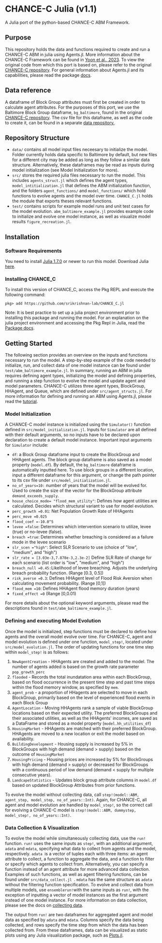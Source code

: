 # CHANCE-C Julia (v1.1)

A Julia port of the python-based CHANCE-C ABM Framework. 

## Purpose

This repository holds the data and functions required to create and run a CHANCE-C ABM in julia using Agents.jl. More information about the CHANCE-C Framework can be found in [Yoon et al., 2023](https://doi.org/10.1016/j.compenvurbsys.2023.101979).  To view the original code from which this port is based on, please refer to the original [CHANCE-C repository](https://github.com/jimyoon/icom_abm). For general information about Agents.jl and its capabilities, please read the package [docs](https://juliadynamics.github.io/Agents.jl/stable/).

## Data reference

A dataframe of Block Group attributes must first be created in order to calculate agent attributes. For the purposes of this port, we use the Baltimore Block Group dataframe, `bg_baltimore`, found in the original [CHANCE-C repository](https://github.com/jimyoon/icom_abm). The csv file for this dataframe, as well as the code to create it, can be found in a separate [data repository.](https://github.com/parinbhaduri/baltimore-housing-data)

## Repository Structure

* `data/` contains all model input files neceesary to initialize the model. Folder currently holds data specific to Baltimore by default, but new files for a different city may be added as long as they follow a similar data structure. Alternatively, these dataframes may be read as inputs during model initialization (see Model Initialization for more).
* `src/` stores the required julia files necessary to run the model. This includes `agents_struct.jl` which defines the agent types, `model_intitialization.jl` that defines the ABM initialization function, and the folders  `agent_functions/` and `model_functions/` which hold functions to evolve agents and the model over time. `CHANCE_C.jl` holds the module that exports theses relevant functions.
* `test/` contains scripts for example model runs and unit test cases for the model evolution. `abm_baltimore_example.jl` provides example code to initialize and evolve one model instance, as well as visualize model results `figure_recreation.jl`.

## Installation

### Software Requirements

You need to install [Julia 1.7.0](https://julialang.org/) or newer to run this model. Download Julia [here](https://julialang.org/downloads/). 

### Installing CHANCE_C

To install this version of CHANCE_C, access the Pkg REPL and execute the following command:

```julia-repl
pkg> add https://github.com/srikrishnan-lab/CHANCE_C.jl
```

Note: It is best practice to set up a julia project environment prior to installing this package and running the model. For an explanation on the julia project environment and accessing the Pkg Repl in Julia, read the [Package docs](https://pkgdocs.julialang.org/v1/getting-started/).

## Getting Started

The following section provides an overview on the inputs and functions necessary to run the model. A step-by-step example of the code needed to initialize, run, and collect data of one model instance can be found under `test/abm_baltimore_example.jl`. In summary, running an ABM in julia requires defining agent types, initializing the model and defining properties, and running a step function to evolve the model and update agent and model parameters. CHANCE-C utilizes three agent types, BlockGroup, HHAgent, and Queue, which are defined under `src/agent_structs.jl`. For more information for defining and running an ABM using Agents.jl, please read the [tutorial](https://juliadynamics.github.io/Agents.jl/stable/tutorial/).

### Model Initialization

A CHANCE-C model instance is initialized using the `Simulator()` function defined in `src/model_initialization.jl`. Inputs for `Simulator` are all defined with their default arguments, so no inputs have to be declared upon declaration to create a default model instance. Important input arguments for `Simulator` include:

* `df`: a Block Group dataframe input to create the BlockGroup and HHAgent agents. The block group dataframe is also saved as a model property (`model.df`). By default, the `bg_baltimore` dataframe is automatically inputted here. To use block groups in a different location, input a different dataframe for this argument, or change the path pointer to its csv file under `src/model_initialization.jl`.
* `no_of_years=10:` number of years that the model will be evolved for. Used to create the size of the vector for the BlockGroup attribute `demand_exceeds_supply`.
* `house_choice_mode= "flood_mem_utility"`: Defines how agent utilities are calculated. Decides which structural variant to use for model evolution.
* `perc_growth =0.01`: Net Population Growth Rate of HHAgents
* `perc_move =0.025`
* `flood_coef =-10.0^5`
* `levee =false`: Determines which intervention scenario to utilize, levee (true) or no-levee (false).
* `breach =true`: Determines whether breaching is considered as a failure mode in the levee scenario
* `slr_scen ="high"`: Select SLR Scenario to use (choice of "low", "medium", and "high")
* `slr_rate = [3.03e-3,7.878e-3,2.3e-2]` Define SLR Rate of change for each scenario (list order is "low", "medium", and "high")
* `breach_null =0.45:`Likelihood of levee breaching. Adjusts the underlying breach probability function. (Range [0.3, 0.5])
* `risk_averse =0.3`: Defines HHAgent level of Flood Risk Aversion when calculating movement probability. (Range [0,1])
* `flood_mem =10`: Defines HHAgent flood memory duration (years)
* `fixed_effect =0` (Range [0,0.01)

For more details about the optional keyword arguments, please read the descriptions found in `test/abm_baltimore_example.jl`.

### Defining and executing Model Evolution

Once the model is initialized, step functions must be declared to define how agents and the overall model evolve over time. For CHANCE-C, agent and model evolution is defined under one function, `model_step!`, located under `src/model_evolution.jl`. The order of updating functions for one time step within `model_step!` is as follows:

1. `NewAgentCreation` - HHAgents are created and added to the model. The number of agents added is based on the growth rate parameter `pop_growth_perc`
2. `flooded` - Records the total inundatation area within each BlockGroup, based on flood occurrence in the present time step and past time steps within the flood memory window, as specified by `mem`.
3. `agent_prob` - a proportion of HHagents are selected to move in each BlockGroup, primarily based on the level of experienced flood events in each Block Group
4. `AgentLocation` - Moving HHAgents rank a sample of viable BlockGroup locations based on their expected utility. The preferred BlockGroups and their associated utilities, as well as the HHAgents' incomes, are saved as a DataFrame and stored as a model property (`model.hh_utilities_df`)
5. `HousingMarket` - HHAgents are matched with their preferred BlockGroup.  HHAgents are moved to a new location or exit the model based on availability.
6. `BuildingDevelopment` - Housing supply is increased by 5% in BlockGroups with high demand (demand > supply) based on the outcome of `HousingMarket`
7. `HousingPricing` - Housing prices are increased by 5% for BlockGroups with high demand (demand > supply) or decreased for BlockGroups with a continuous period of low demand (demand < supply for multiple consecutive years).
8. `LandcapeStatistics` - Updates block group attribute columns in `model.df` based on updated BlockGroup Attributes from prior functions.

To evolve the model without collecting data, call `step!(model::ABM, agent_step, model_step, no_of_years::Int)`. Again, for CHANCE-C, all agent and model evolution are handled by `model_step!`, so the correct call for evolving a CHANCE-C model is `step!(model::ABM, dummystep, model_step!, no_of_years::Int)`.

### Data Collection & Visualization

To evolve the model while simultaneously collecting data, use the `run!` function. `run!` uses the same inputs as `step!`, with an additional argument, `adata` and `mdata`, specifying what data to collect from agents and the model, respectively. `adata `is a vector of tuples each with three items: an agent attribute to collect, a function to aggregate the data, and a function to filter or specify which agents to collect from. Alternatively, you can specify a function instead of an agent attribute for more advanced data collection. Examples of such functions, as well as agent filtering functions, can be found under `src/data_collect.jl `. `mdata` has the same structure as `adata` without the filtering function specification. To evolve and collect data from multiple models, use `ensemblerun!`with the same inputs as `run!`, with the exception of inputting a vector of model instances as the first argument instead of one model instance. For more information on data collection, please see the docs on [collecting data](https://juliadynamics.github.io/Agents.jl/stable/tutorial/#.-Collecting-data-1).

The output from `run!` are two dataframes for aggregated agent and model data as specified by `adata` and `mdata`. Columns specify the data being collected, and rows specify the time step from which the data has been collected from. From these dataframes, data can be visualized as static plots using any Julia visualization package, such as [Plots.jl](https://docs.juliaplots.org/stable/).
